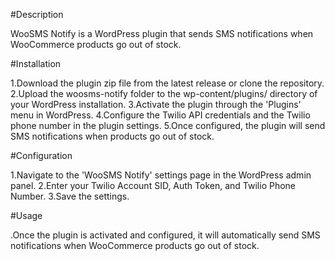 #Description

WooSMS Notify is a WordPress plugin that sends SMS notifications when WooCommerce products go out of stock.

#Installation

1.Download the plugin zip file from the latest release or clone the repository.
2.Upload the woosms-notify folder to the wp-content/plugins/ directory of your WordPress installation.
3.Activate the plugin through the 'Plugins' menu in WordPress.
4.Configure the Twilio API credentials and the Twilio phone number in the plugin settings.
5.Once configured, the plugin will send SMS notifications when products go out of stock.

#Configuration

1.Navigate to the 'WooSMS Notify' settings page in the WordPress admin panel.
2.Enter your Twilio Account SID, Auth Token, and Twilio Phone Number.
3.Save the settings.

#Usage

.Once the plugin is activated and configured, it will automatically send SMS notifications when WooCommerce products go out of stock.